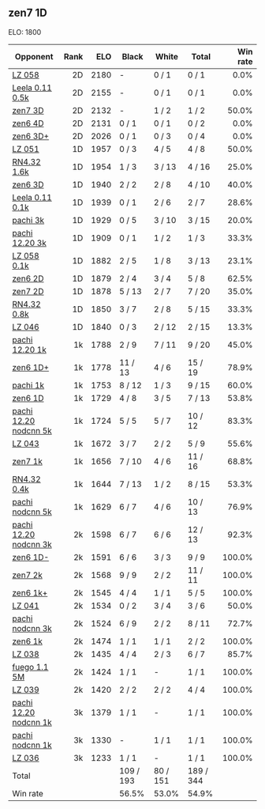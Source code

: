 ## zen7 1D ##

ELO: 1800

Opponent | Rank | ELO | Black | White | Total | Win rate
---------|-----:|----:|-------|-------|-------|-------:
[LZ 058](LZ%20058.md) | 2D | 2180 | - | 0 / 1 | 0 / 1 | 0.0%
[Leela 0.11 0.5k](Leela%200.11%200.5k.md) | 2D | 2155 | - | 0 / 1 | 0 / 1 | 0.0%
[zen7 3D](zen7%203D.md) | 2D | 2132 | - | 1 / 2 | 1 / 2 | 50.0%
[zen6 4D](zen6%204D.md) | 2D | 2131 | 0 / 1 | 0 / 1 | 0 / 2 | 0.0%
[zen6 3D+](zen6%203D+.md) | 2D | 2026 | 0 / 1 | 0 / 3 | 0 / 4 | 0.0%
[LZ 051](LZ%20051.md) | 1D | 1957 | 0 / 3 | 4 / 5 | 4 / 8 | 50.0%
[RN4.32 1.6k](RN4.32%201.6k.md) | 1D | 1954 | 1 / 3 | 3 / 13 | 4 / 16 | 25.0%
[zen6 3D](zen6%203D.md) | 1D | 1940 | 2 / 2 | 2 / 8 | 4 / 10 | 40.0%
[Leela 0.11 0.1k](Leela%200.11%200.1k.md) | 1D | 1939 | 0 / 1 | 2 / 6 | 2 / 7 | 28.6%
[pachi 3k](pachi%203k.md) | 1D | 1929 | 0 / 5 | 3 / 10 | 3 / 15 | 20.0%
[pachi 12.20 3k](pachi%2012.20%203k.md) | 1D | 1909 | 0 / 1 | 1 / 2 | 1 / 3 | 33.3%
[LZ 058 0.1k](LZ%20058%200.1k.md) | 1D | 1882 | 2 / 5 | 1 / 8 | 3 / 13 | 23.1%
[zen6 2D](zen6%202D.md) | 1D | 1879 | 2 / 4 | 3 / 4 | 5 / 8 | 62.5%
[zen7 2D](zen7%202D.md) | 1D | 1878 | 5 / 13 | 2 / 7 | 7 / 20 | 35.0%
[RN4.32 0.8k](RN4.32%200.8k.md) | 1D | 1850 | 3 / 7 | 2 / 8 | 5 / 15 | 33.3%
[LZ 046](LZ%20046.md) | 1D | 1840 | 0 / 3 | 2 / 12 | 2 / 15 | 13.3%
[pachi 12.20 1k](pachi%2012.20%201k.md) | 1k | 1788 | 2 / 9 | 7 / 11 | 9 / 20 | 45.0%
[zen6 1D+](zen6%201D+.md) | 1k | 1778 | 11 / 13 | 4 / 6 | 15 / 19 | 78.9%
[pachi 1k](pachi%201k.md) | 1k | 1753 | 8 / 12 | 1 / 3 | 9 / 15 | 60.0%
[zen6 1D](zen6%201D.md) | 1k | 1729 | 4 / 8 | 3 / 5 | 7 / 13 | 53.8%
[pachi 12.20 nodcnn 5k](pachi%2012.20%20nodcnn%205k.md) | 1k | 1724 | 5 / 5 | 5 / 7 | 10 / 12 | 83.3%
[LZ 043](LZ%20043.md) | 1k | 1672 | 3 / 7 | 2 / 2 | 5 / 9 | 55.6%
[zen7 1k](zen7%201k.md) | 1k | 1656 | 7 / 10 | 4 / 6 | 11 / 16 | 68.8%
[RN4.32 0.4k](RN4.32%200.4k.md) | 1k | 1644 | 7 / 13 | 1 / 2 | 8 / 15 | 53.3%
[pachi nodcnn 5k](pachi%20nodcnn%205k.md) | 1k | 1629 | 6 / 7 | 4 / 6 | 10 / 13 | 76.9%
[pachi 12.20 nodcnn 3k](pachi%2012.20%20nodcnn%203k.md) | 2k | 1598 | 6 / 7 | 6 / 6 | 12 / 13 | 92.3%
[zen6 1D-](zen6%201D-.md) | 2k | 1591 | 6 / 6 | 3 / 3 | 9 / 9 | 100.0%
[zen7 2k](zen7%202k.md) | 2k | 1568 | 9 / 9 | 2 / 2 | 11 / 11 | 100.0%
[zen6 1k+](zen6%201k+.md) | 2k | 1545 | 4 / 4 | 1 / 1 | 5 / 5 | 100.0%
[LZ 041](LZ%20041.md) | 2k | 1534 | 0 / 2 | 3 / 4 | 3 / 6 | 50.0%
[pachi nodcnn 3k](pachi%20nodcnn%203k.md) | 2k | 1524 | 6 / 9 | 2 / 2 | 8 / 11 | 72.7%
[zen6 1k](zen6%201k.md) | 2k | 1474 | 1 / 1 | 1 / 1 | 2 / 2 | 100.0%
[LZ 038](LZ%20038.md) | 2k | 1435 | 4 / 4 | 2 / 3 | 6 / 7 | 85.7%
[fuego 1.1 5M](fuego%201.1%205M.md) | 2k | 1424 | 1 / 1 | - | 1 / 1 | 100.0%
[LZ 039](LZ%20039.md) | 2k | 1420 | 2 / 2 | 2 / 2 | 4 / 4 | 100.0%
[pachi 12.20 nodcnn 1k](pachi%2012.20%20nodcnn%201k.md) | 3k | 1379 | 1 / 1 | - | 1 / 1 | 100.0%
[pachi nodcnn 1k](pachi%20nodcnn%201k.md) | 3k | 1330 | - | 1 / 1 | 1 / 1 | 100.0%
[LZ 036](LZ%20036.md) | 3k | 1233 | 1 / 1 | - | 1 / 1 | 100.0%
Total | | | 109 / 193 | 80 / 151 | 189 / 344 | 
Win rate| | | 56.5% | 53.0% | 54.9% | 
